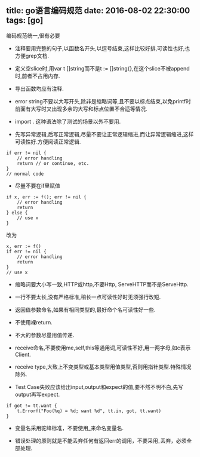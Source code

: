 title: go语言编码规范
date: 2016-08-02 22:30:00
tags: [go]
---

编码规范统一,很有必要

<!--more-->

* 注释要用完整的句子,以函数名开头,以逗号结束,这样比较好排,可读性也好,也方便grep文档.

* 定义空slice时,用var t []string而不是t := []string{},在这个slice不被append时,前者不占用内存.

* 导出函数均应有注释.

* error string不要以大写开头,除非是缩略词等,且不要以标点结束,以免printf时前面有大写时又出现多余的大写和标点位置不合适等情况.

* import . <packagename> 这种语法除了测试的场景以外不要用.

* 先写异常逻辑,后写正常逻辑,尽量不要让正常逻辑缩进,而让异常逻辑缩进,这样可读性好.方便阅读正常逻辑.
```
if err != nil {
    // error handling
    return // or continue, etc.
}
// normal code
```

* 尽量不要在if里赋值
```
if x, err := f(); err != nil {
    // error handling
    return
} else {
    // use x
}
```
改为
```
x, err := f()
if err != nil {
    // error handling
    return
}
// use x
```

* 缩略词要大小写一致,HTTP或http,不要Http, ServeHTTP而不是ServeHttp.

* 一行不要太长,没有严格标准,稍长一点可读性好时无须强行改短.

* 返回值参数命名,如果有相同类型的,最好命个名可读性好一些.

* 不使用裸return.

* 不大的参数尽量用值传递.

* receive命名,不要使用me,self,this等通用词,可读性不好,用一两字母,如c表示Client.

* receive type,大致上不变类型或基本类型用值类型,否则用指针类型.特殊情况除外.

* Test Case失败应该给出input,output和expect的值,要不然不明不白,先写output再写expect.
```
if got != tt.want {
    t.Errorf("Foo(%q) = %d; want %d", tt.in, got, tt.want)
}
```

* 变量名采用驼峰标准，不要使用_来命名变量名.

* 错误处理的原则就是不能丢弃任何有返回err的调用，不要采用_丢弃，必须全部处理.

